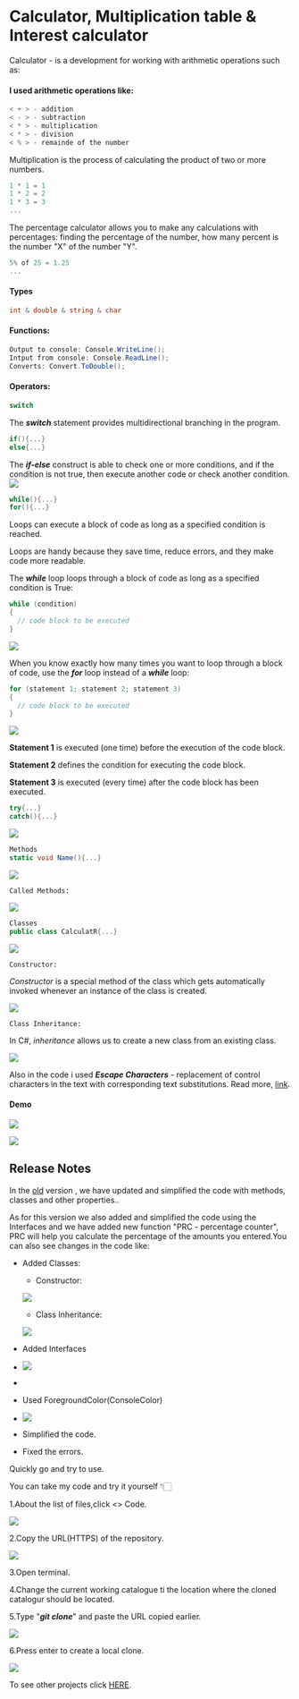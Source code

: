# Calculator, Multiplication table & Interest calculator 

Calculator - is a development for working with arithmetic operations such as:
#### I used arithmetic operations like:
```C#
< + > - addition
< - > - subtraction
< * > - multiplication
< * > - division
< % > - remainde of the number
```
Multiplication is the process of calculating the product of two or more numbers.
```C#
1 * 1 = 1
1 * 2 = 2
1 * 3 = 3
...
```
The percentage calculator allows you to make any calculations with percentages: finding the percentage of the number, how many percent is the number "X" of the number "Y".
```C#
5% of 25 = 1.25
...
```
#### Types
```C#
int & double & string & char
```
#### Functions:
```C#
Output to console: Console.WriteLine();
Intput from console: Console.ReadLine();
Converts: Convert.ToDouble();
```
#### Operators:
```C#
switch
```
The ***switch*** statement provides multidirectional branching in the program.

```C#
if(){...}
else{...}
```

The ***if-else*** construct is able to check one or more conditions, and if the condition is not true, then execute another code or check another condition.
![](./Assets/demo9.png)
```C#
while(){...}
for(){...}
```
Loops can execute a block of code as long as a specified condition is reached.

Loops are handy because they save time, reduce errors, and they make code more readable.

The ***while*** loop loops through a block of code as long as a specified condition is True:
```C#
while (condition) 
{
  // code block to be executed
}
```
![](./Assets/demo5.png)

When you know exactly how many times you want to loop through a block of code, use the ***for*** loop instead of a ***while*** loop:
```C#
for (statement 1; statement 2; statement 3) 
{
  // code block to be executed
}
```
![](./Assets/demo7.png)

**Statement 1** is executed (one time) before the execution of the code block.

**Statement 2** defines the condition for executing the code block.

**Statement 3** is executed (every time) after the code block has been executed.

```C#
try{...}
catch(){...}
```
![](./Assets/demo6.png)

```C#
Methods
static void Name(){...}
```
![](./Assets/demoo1.png)


`Called Methods:`

![](./Assets/demo15.png)

```C#
Classes
public class CalculatR{...}
```
![](./Assets/demo11.png)

`Constructor:`

*Constructor* is a special method of the class which gets automatically invoked whenever an instance of the class is created.

![](./Assets/demo12.png)

`Class Inheritance:`

In C#, *inheritance* allows us to create a new class from an existing class.

![](./Assets/demo13.png)

Also in the code i used ***Escape Characters*** - replacement of control characters in the text with corresponding text substitutions.
Read more, [link](https://codebuns.com/csharp-basics/escape-sequences/).

#### Demo

![](./Assets/demo10.png)

![](./Assets/demo14.png)

## Release Notes
In the [old](https://github.com/ZafarUrakov/NewCalculator/tree/refactore/v.2) version , we have updated and simplified the code with methods, classes and other properties..

As for this version we also added and simplified the code using the Interfaces and we have added new function "PRC - percentage counter", PRC will help you calculate the percentage of the amounts you entered.You can also see changes in the code like:

- Added Classes:
  - Constructor:
  
  ![](./Assets/demo12.png)
  - Class Inheritance:
  
  ![](>/../Assets/demo13.png)
- Added Interfaces
- 
  ![](>/../Assets/demo16.png)
- 
- Used ForegroundColor(ConsoleColor)
- 
  ![](>/../Assets/demo17.png)

- Simplified the code.
- Fixed the errors.

Quickly go and try to use.

You can take my code and try it yourself 👇🏻

1.About the list of files,click <> Code.

![](>/../Assets/demo1.png)


2.Copy the URL(HTTPS) of the repository.

![](>/../Assets/demo2.png)


3.Open terminal.

4.Change the current working catalogue ti the location where the cloned catalogur should be located.

5.Type "***git clone***" and paste the URL copied earlier.

![](>/../Assets/demo3.png)


6.Press enter to create a local clone.

![](>/../Assets/demo4.png)

To see other projects click [HERE](https://github.com/ZafarUrakov).